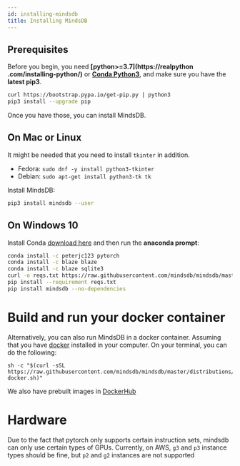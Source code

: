 ```yaml
---
id: installing-mindsdb
title: Installing MindsDB
---
```


## Prerequisites

Before you begin, you need **[python>=3.7](https://realpython
.com/installing-python/)** or **[Conda Python3](https://www.anaconda.com/download/)**, and make sure you have the **latest pip3**.

```bash
curl https://bootstrap.pypa.io/get-pip.py | python3
pip3 install --upgrade pip
```

Once you have those, you can install MindsDB.

## On Mac or Linux

It might be needed that you need to install `tkinter` in addition.

- Fedora: `sudo dnf -y install python3-tkinter`
- Debian: `sudo apt-get install python3-tk tk`

Install MindsDB:

```bash
pip3 install mindsdb --user
```

## On Windows 10

Install Conda [download here](https://www.anaconda.com/download/#windows) 
and then run the **anaconda prompt**:

```bash
conda install -c peterjc123 pytorch
conda install -c blaze blaze
conda install -c blaze sqlite3
curl -o reqs.txt https://raw.githubusercontent.com/mindsdb/mindsdb/master/requirements-win.txt
pip install --requirement reqs.txt
pip install mindsdb --no-dependencies
```
# Build and run your docker container

Alternatively, you can also run MindsDB in a docker container. Assuming that you have [docker](https://docs.docker.com/install/) installed in your computer.
On your terminal, you can do the following:

```
sh -c "$(curl -sSL https://raw.githubusercontent.com/mindsdb/mindsdb/master/distributions/docker/build-docker.sh)"

```

We also have prebuilt images in [DockerHub](https://cloud.docker.com/repository/docker/mindsdb/mindsdb)

# Hardware

Due to the fact that pytorch only supports certain instruction sets, mindsdb can only use certain types of GPUs.
Currently, on AWS, `g3` and `p3` instance types should be fine, but `p2` and `g2` instances are not supported

